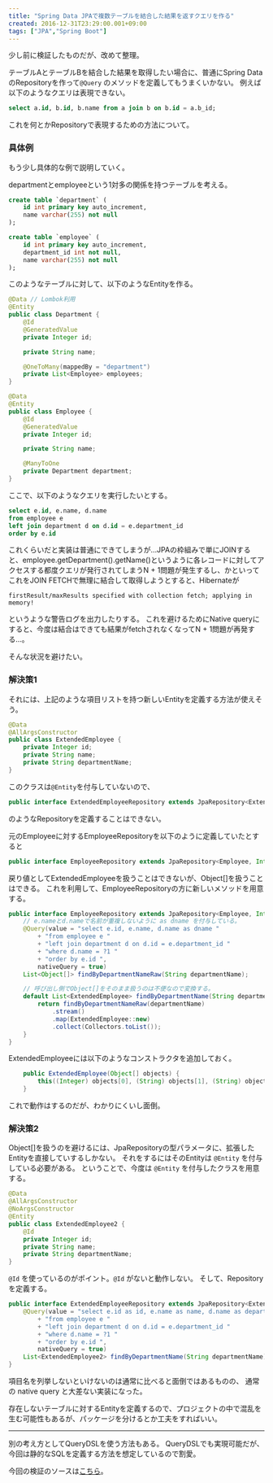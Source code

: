 ```yaml
---
title: "Spring Data JPAで複数テーブルを結合した結果を返すクエリを作る"
created: 2016-12-31T23:29:00.001+09:00
tags: ["JPA","Spring Boot"]
---
```

少し前に検証したものだが、改めて整理。

テーブルAとテーブルBを結合した結果を取得したい場合に、普通にSpring DataのRepositoryを作って`@Query` のメソッドを定義してもうまくいかない。
例えば以下のようなクエリは表現できない。

```sql
select a.id, b.id, b.name from a join b on b.id = a.b_id;
```

これを何とかRepositoryで表現するための方法について。
<!--more-->

### 具体例

もう少し具体的な例で説明していく。

departmentとemployeeという1対多の関係を持つテーブルを考える。

```sql
create table `department` (
    id int primary key auto_increment,
    name varchar(255) not null
);

create table `employee` (
    id int primary key auto_increment,
    department_id int not null,
    name varchar(255) not null
);
```

このようなテーブルに対して、以下のようなEntityを作る。

```java
@Data // Lombok利用
@Entity
public class Department {
    @Id
    @GeneratedValue
    private Integer id;

    private String name;

    @OneToMany(mappedBy = "department")
    private List<Employee> employees;
}

@Data
@Entity
public class Employee {
    @Id
    @GeneratedValue
    private Integer id;

    private String name;

    @ManyToOne
    private Department department;
}
```

ここで、以下のようなクエリを実行したいとする。

```sql
select e.id, e.name, d.name
from employee e 
left join department d on d.id = e.department_id
order by e.id 
```

これくらいだと実装は普通にできてしまうが…JPAの枠組みで単にJOINすると、employee.getDepartment().getName()というように各レコードに対してアクセスする都度クエリが発行されてしまうN + 1問題が発生するし、かといってこれをJOIN FETCHで無理に結合して取得しようとすると、Hibernateが

```
firstResult/maxResults specified with collection fetch; applying in memory!
```

というような警告ログを出力したりする。
これを避けるためにNative queryにすると、今度は結合はできても結果がfetchされなくなってN + 1問題が再発する…。

そんな状況を避けたい。

### 解決策1

それには、上記のような項目リストを持つ新しいEntityを定義する方法が使えそう。

```java
@Data
@AllArgsConstructor
public class ExtendedEmployee {
    private Integer id;
    private String name;
    private String departmentName;
}
```

このクラスは`@Entity`を付与していないので、

```java
public interface ExtendedEmployeeRepository extends JpaRepository<ExtendedEmployee, Integer>
```

のようなRepositoryを定義することはできない。

元のEmployeeに対するEmployeeRepositoryを以下のように定義していたとすると

```java
public interface EmployeeRepository extends JpaRepository<Employee, Integer>
```

戻り値としてExtendedEmployeeを扱うことはできないが、Object[]を扱うことはできる。
これを利用して、EmployeeRepositoryの方に新しいメソッドを用意する。

```java
public interface EmployeeRepository extends JpaRepository<Employee, Integer> {
    // e.nameとd.nameで名前が重複しないように as dname を付与している。
    @Query(value = "select e.id, e.name, d.name as dname "
        + "from employee e "
        + "left join department d on d.id = e.department_id "
        + "where d.name = ?1 "
        + "order by e.id ",
        nativeQuery = true)
    List<Object[]> findByDepartmentNameRaw(String departmentName);

    // 呼び出し側でObject[]をそのまま扱うのは不便なので変換する。
    default List<ExtendedEmployee> findByDepartmentName(String departmentName) {
        return findByDepartmentNameRaw(departmentName)
            .stream()
            .map(ExtendedEmployee::new)
            .collect(Collectors.toList());
    }
}
```

ExtendedEmployeeには以下のようなコンストラクタを追加しておく。

```java
    public ExtendedEmployee(Object[] objects) {
        this((Integer) objects[0], (String) objects[1], (String) objects[2]);
    }
```

これで動作はするのだが、わかりにくいし面倒。

### 解決策2

Object[]を扱うのを避けるには、JpaRepositoryの型パラメータに、拡張したEntityを直接していするしかない。
それをするにはそのEntityは `@Entity` を付与している必要がある。
ということで、今度は `@Entity` を付与したクラスを用意する。

```java
@Data
@AllArgsConstructor
@NoArgsConstructor
@Entity
public class ExtendedEmployee2 {
    @Id
    private Integer id;
    private String name;
    private String departmentName;
}
```

`@Id` を使っているのがポイント。`@Id` がないと動作しない。
そして、Repositoryを定義する。

```java
public interface ExtendedEmployeeRepository extends JpaRepository<ExtendedEmployee2, Integer> {
    @Query(value = "select e.id as id, e.name as name, d.name as department_name "
        + "from employee e "
        + "left join department d on d.id = e.department_id "
        + "where d.name = ?1 "
        + "order by e.id ",
        nativeQuery = true)
    List<ExtendedEmployee2> findByDepartmentName(String departmentName);
}
```

項目名を列挙しないといけないのは通常に比べると面倒ではあるものの、
通常の native query と大差ない実装になった。

存在しないテーブルに対するEntityを定義するので、プロジェクトの中で混乱を生む可能性もあるが、パッケージを分けるとか工夫をすればいい。

---

別の考え方としてQueryDSLを使う方法もある。
QueryDSLでも実現可能だが、今回は静的なSQLを定義する方法を想定しているので割愛。

今回の検証のソースは[こちら](https://github.com/ksoichiro/spring-boot-practice/tree/master/contents/20161012-native-query)。
